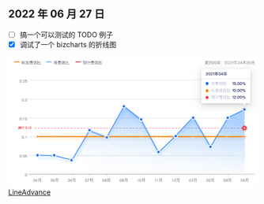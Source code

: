 ## 2022 年 06 月 27 日

- [ ] 搞一个可以测试的 TODO 例子
- [x] 调试了一个 bizcharts 的折线图 

![设计图](../../../assets/line-design.png)
[LineAdvance](https://bizcharts.taobao.com/gist/3rVBHVL9Rn1)
